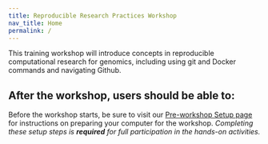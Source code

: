 ```yaml
---
title: Reproducible Research Practices Workshop
nav_title: Home
permalink: /
---
```




This training workshop will introduce concepts in reproducible computational research for genomics, including using git and Docker commands and navigating Github.

After the workshop, users should be able to: 
- 

Before the workshop starts, be sure to visit our [Pre-workshop Setup page](setup_instructions/setup_overview.md) for instructions on preparing your computer for the workshop.
_Completing these setup steps is **required** for full participation in the hands-on activities._
